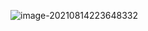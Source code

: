 









![image-20210814223648332](https://tva1.sinaimg.cn/large/008i3skNly1gtgp0lpzn5j31dm0u00w1.jpg)